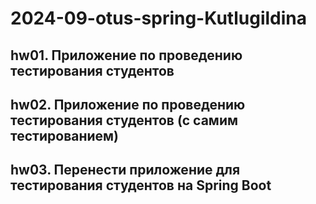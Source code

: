 # 2024-09-otus-spring-Kutlugildina

## hw01. Приложение по проведению тестирования студентов
## hw02. Приложение по проведению тестирования студентов (с самим тестированием)
## hw03. Перенести приложение для тестирования студентов на Spring Boot